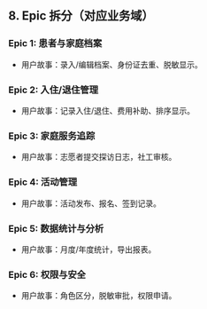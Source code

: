 ## 8. Epic 拆分（对应业务域）

### Epic 1: 患者与家庭档案
- 用户故事：录入/编辑档案、身份证去重、脱敏显示。

### Epic 2: 入住/退住管理
- 用户故事：记录入住/退住、费用补助、排序显示。

### Epic 3: 家庭服务追踪
- 用户故事：志愿者提交探访日志，社工审核。

### Epic 4: 活动管理
- 用户故事：活动发布、报名、签到记录。

### Epic 5: 数据统计与分析
- 用户故事：月度/年度统计，导出报表。

### Epic 6: 权限与安全
- 用户故事：角色区分，脱敏审批，权限申请。

